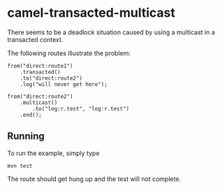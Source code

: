 # camel-transacted-multicast

There seems to be a deadlock situation caused by using a multicast in a transacted context.
                         
The following routes illustrate the problem:

    from("direct:route1")
        .transacted()
        .to("direct:route2")
        .log("will never get here");
    
    from("direct:route2")
        .multicast()
            .to("log:r.test", "log:r.test")
        .end();
      
## Running

To run the example, simply type

    mvn test

The route should get hung up and the test will not complete.


